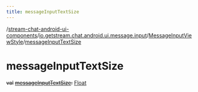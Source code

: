 ```yaml
---
title: messageInputTextSize
---
```

/[stream-chat-android-ui-components](../../index.md)/[io.getstream.chat.android.ui.message.input](../index.md)/[MessageInputViewStyle](index.md)/[messageInputTextSize](messageInputTextSize.md)  
  
  
  
# messageInputTextSize  
~~val~~ [~~messageInputTextSize~~](messageInputTextSize.md)~~:~~ [Float](https://kotlinlang.org/api/latest/jvm/stdlib/kotlin/-float/index.html)

